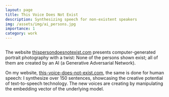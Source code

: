 ```yaml
---
layout: page
title: This Voice Does Not Exist 
description: Synthesizing speech for non-existent speakers
img: /assets/img/ai_persons.jpg
importance: 1
category: work
---
```



<div id="image-cover-modal" class="image-cover-modal">
  <img id="image-cover-image" class="image-cover-modal-content">
  <div id="image-cover-caption"></div>
</div>

The website <a href="https://thispersondoesnotexist.com/">thispersondoesnotexist.com</a>
presents computer-generated portrait photography with a twist:
None of the persons shown exist; all of them are created by an AI (a Generative Adversarial Network).

On my website, <a href="http://this-voice-does-not-exist.com/">this-voice-does-not-exist.com</a>,
the same is done for human speech:
I synthesize over 150 sentences, showcasing the creative potential of text-to-speech technology.
The new voices are creating by manipulating the embedding vector of the underlying model.
